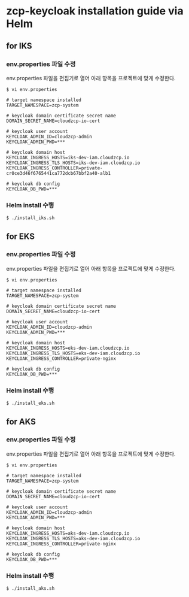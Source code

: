 # zcp-keycloak installation guide via Helm

## for IKS

### env.properties 파일 수정
env.properties 파일을 편집기로 열어 아래 항목을 프로젝트에 맞게 수정한다.

```
$ vi env.properties 
```

```
# target namespace installed
TARGET_NAMESPACE=zcp-system

# keycloak domain certificate secret name
DOMAIN_SECRET_NAME=cloudzcp-io-cert

# keycloak user account
KEYCLOAK_ADMIN_ID=cloudzcp-admin
KEYCLOAK_ADMIN_PWD=***

# keycloak domain host
KEYCLOAK_INGRESS_HOSTS=iks-dev-iam.cloudzcp.io
KEYCLOAK_INGRESS_TLS_HOSTS=iks-dev-iam.cloudzcp.io
KEYCLOAK_INGRESS_CONTROLLER=private-cr0ce3d46f6765441ca772dcb67bbf2a40-alb1

# keycloak db config
KEYCLOAK_DB_PWD=***
```

### Helm install 수행

```
$ ./install_iks.sh
```

## for EKS

### env.properties 파일 수정
env.properties 파일을 편집기로 열어 아래 항목을 프로젝트에 맞게 수정한다.

```
$ vi env.properties 
```

```
# target namespace installed
TARGET_NAMESPACE=zcp-system

# keycloak domain certificate secret name
DOMAIN_SECRET_NAME=cloudzcp-io-cert

# keycloak user account
KEYCLOAK_ADMIN_ID=cloudzcp-admin
KEYCLOAK_ADMIN_PWD=***

# keycloak domain host
KEYCLOAK_INGRESS_HOSTS=eks-dev-iam.cloudzcp.io
KEYCLOAK_INGRESS_TLS_HOSTS=eks-dev-iam.cloudzcp.io
KEYCLOAK_INGRESS_CONTROLLER=private-nginx

# keycloak db config
KEYCLOAK_DB_PWD=***
```

### Helm install 수행

```
$ ./install_eks.sh
```

## for AKS

### env.properties 파일 수정
env.properties 파일을 편집기로 열어 아래 항목을 프로젝트에 맞게 수정한다.

```
$ vi env.properties 
```

```
# target namespace installed
TARGET_NAMESPACE=zcp-system

# keycloak domain certificate secret name
DOMAIN_SECRET_NAME=cloudzcp-io-cert

# keycloak user account
KEYCLOAK_ADMIN_ID=cloudzcp-admin
KEYCLOAK_ADMIN_PWD=***

# keycloak domain host
KEYCLOAK_INGRESS_HOSTS=aks-dev-iam.cloudzcp.io
KEYCLOAK_INGRESS_TLS_HOSTS=aks-dev-iam.cloudzcp.io
KEYCLOAK_INGRESS_CONTROLLER=private-nginx

# keycloak db config
KEYCLOAK_DB_PWD=***
```

### Helm install 수행

```
$ ./install_aks.sh
```